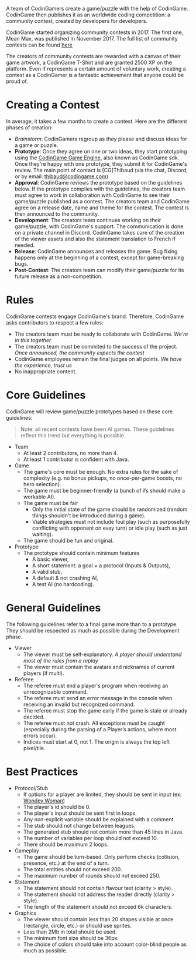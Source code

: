 A team of CodinGamers create a game/puzzle with the help of CodinGame. CodinGame then publishes it as an worldwide coding competition: a community contest, created by developers for developers.

CodinGame started organizing community contests in 2017. The first one, Mean Max, was published in November 2017. The full list of community contests can be found [here](pages/community/contest.md)

The creators of community contests are rewarded with a canvas of their game artwork, a CodinGame T-Shirt and are granted 2500 XP on the platform. Even if represents a certain amount of voluntary work, creating a contest as a CodinGamer is a fantastic achievement that anyone could be proud of.

# Creating a Contest

In average, it takes a few months to create a contest. Here are the different phases of creation:

- *Brainstorm*: CodinGamers regroup as they please and discuss ideas for a game or puzzle.
- **Prototype**: Once they agree on one or two ideas, they start prototyping using the [CodinGame Game Engine](https://github.com/CodinGame/codingame-game-engine), also known as CodinGame sdk. Once they're happy with one prototype, they submit it for CodinGame's review. The main point of contact is [CG]Thibaud (via the chat, Discord, or by email: thibaud@codingame.com)
- **Approval**: CodinGame reviews the prototype based on the guidelines below. If the prototype complies with the guidelines, the creators team must agree to work in collaboration with CodinGame to see their game/puzzle published as a contest. The creators team and CodinGame agree on a release date, name and theme for the contest. The contest is then announced to the community.
- **Development**: The creators team continues working on their game/puzzle, with CodinGame's support. The communication is done on a private channel in Discord. CodinGame takes care of the creation of the viewer assets and also the statement translation to French if needed.
- **Release**: CodinGame announces and releases the game. Bug fixing happens only at the beginning of a contest, except for game-breaking bugs.
- **Post-Contest**: The creators team can modify their game/puzzle for its future release as a non-competition.

# Rules

CodinGame contests engage CodinGame's brand. Therefore, CodinGame asks contributors to respect a few rules:

- The creators team must be ready to collaborate with CodinGame. _We're in this together_
- The creators team must be commited to the success of the project. _Once announced, the community expects the contest_
- CodinGame employees remain the final judges on all points. _We have the experience, trust us_
- No inappropriate content.

# Core Guidelines

CodinGame will review game/puzzle prototypes based on these core guidelines:

> Note: all recent contests have been AI games. These guidelines reflect this trend but everything is possible.

- Team
	- At least 2 contributors, no more than 4.
	- At least 1 contributor is confident with Java.
- Game
  - The game's core must be enough. No extra rules for the sake of complexity (e.g. no bonus pickups, no once-per-game boosts, no hero selection).
  - The game must be beginner-friendly (a bunch of ifs should make a workable AI).
  - The game must be fair
  	- Only the initial state of the game should be randomized (random things shouldn't be introduced during a game).
  	- Viable strategies must not include foul play (such as purposefully conflicting with opponent on evey turn) or idle play (such as just waiting).
  - The game should be fun and original.
- Prototype
  - The prototype should contain minimum features
  	- A basic viewer,
  	- A short statement: a goal + a protocol (Inputs & Outputs),
  	- A valid stub,
  	- A default & not crashing AI,
  	- A test AI (no hardcoding).

# General Guidelines

The following guidelines refer to a final game more than to a prototype. They should be respected as much as possible during the Development phase.

- Viewer
  - The viewer must be self-explanatory. _A player should understand most of the rules from a replay_
  - The viewer must contain the avatars and nicknames of current players (if multi).
- Referee
  - The referee must end a player's program when receiving an unrecognizable command.
  - The referee must send an error message in the console when receiving an invalid but recognized command.
  - The referee must stop the game early if the game is stale or already decided.
  - The referee must not crash. All exceptions must be caught (especially during the parsing of a Player’s actions, where most errors occur).
  - Indices must start at 0, not 1. The origin is always the top left pixel/tile.


# Best Practices

- Protocol/Stub
  - If options for a player are limited, they should be sent in input (ex: [Wondev Woman](https://www.codingame.com/ide/puzzle/wondev-woman))
  - The player's id should be 0.
  - The player's input should be sent first in loops.
  - Any non-explicit variable should be explained with a comment.
  - The stub should not change between leagues.
  - The generated stub should not contain more than 45 lines in Java.
  - The number of variables per loop should not exceed 10.
  - There should be maximum 2 loops.
- Gameplay
  - The game should be turn-based. Only perform checks (collision, presence, etc.) at the end of a turn.
  - The total entities should not exceed 200.
  - The maximum number of rounds should not exceed 250.
- Statement
  - The statement should not contain flavour text (clarity > style).
  - The statement should not address the reader directly (clarity > style).
  - The length of the statement should not exceed 6k characters.
- Graphics
  - The viewer should contain less than 20 shapes visible at once (rectangle, circle, etc.) or should use sprites.
  - Less than 2Mb in total should be used.
  - The minimum font size should be 36px.
  - The choice of colors should take into account color-blind people as much as possible.
